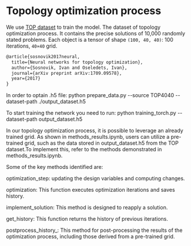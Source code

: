 # Topology optimization process 
We use [TOP dataset](https://github.com/ISosnovik/top) to train the model.
The dataset of topology optimization process. It contains the precise solutions of 10,000 randomly stated problems. Each object is a tensor of shape `(100, 40, 40)`: 100 iterations, `40×40` grid.

```latex
@article{sosnovik2017neural,
  title={Neural networks for topology optimization},
  author={Sosnovik, Ivan and Oseledets, Ivan},
  journal={arXiv preprint arXiv:1709.09578},
  year={2017}
}
```
In order to optain .h5 file: python prepare_data.py --source TOP4040 --dataset-path ./output_dataset.h5 

To start training the network you need to run: python training_torch.py --dataset-path output_dataset.h5

In our topology optimization process, it is possible to leverage an already trained grid. As shown in methods_results.ipynb, users can utilize a pre-trained grid, such as the data stored in output_dataset.h5 from the TOP dataset.To implement this, refer to the methods demonstrated in methods_results.ipynb.

Some of the key methods identified are:

optimization_step: updating the design variables and computing changes.

optimization: This function executes optimization iterations and saves history.

implement_solution: This method is designed to reapply a solution.

get_history: This function returns the history of previous iterations.

postprocess_history_: This method for post-processing the results of the optimization process, including those derived from a pre-trained grid.
